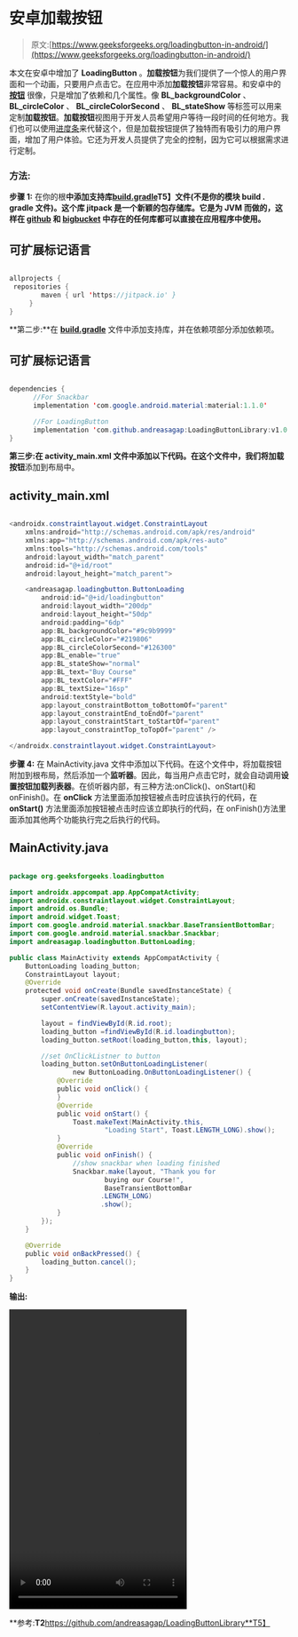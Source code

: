 # 安卓加载按钮

> 原文:[https://www.geeksforgeeks.org/loadingbutton-in-android/](https://www.geeksforgeeks.org/loadingbutton-in-android/)

本文在安卓中增加了 **LoadingButton** 。**加载按钮**为我们提供了一个惊人的用户界面和一个动画，只要用户点击它。在应用中添加**加载按钮**非常容易。和安卓中的 [**按钮**](https://www.geeksforgeeks.org/handling-click-events-button-android/) 很像，只是增加了依赖和几个属性。像 **BL_backgroundColor** 、 **BL_circleColor** 、 **BL_circleColorSecond** 、 **BL_stateShow** 等标签可以用来定制**加载按钮**。**加载按钮**视图用于开发人员希望用户等待一段时间的任何地方。我们也可以使用[进度条](https://www.geeksforgeeks.org/progressbar-in-kotlin/#:~:text=Android%20ProgressBar%20is%20a%20user,the%20time%20remaining%20in%20operation.)来代替这个，但是加载按钮提供了独特而有吸引力的用户界面，增加了用户体验。它还为开发人员提供了完全的控制，因为它可以根据需求进行定制。

### 方法:

**步骤 1:** 在你的根**中添加支持库[build.gradle](https://www.geeksforgeeks.org/android-build-gradle/)T5】文件(不是你的模块 build . gradle 文件)。这个库 **jitpack** 是一个新颖的包存储库。它是为 JVM 而做的，这样在 [github](https://www.geeksforgeeks.org/ultimate-guide-git-github/) 和 [bigbucket](https://www.geeksforgeeks.org/bitbucket-vs-github-vs-gitlab/) 中存在的任何库都可以直接在应用程序中使用。**

## 可扩展标记语言

```java

allprojects {           
 repositories {           
        maven { url 'https://jitpack.io' }           
     }          
}           
```

**第二步:**在 **[build.gradle](https://www.geeksforgeeks.org/android-build-gradle/)** 文件中添加支持库，并在依赖项部分添加依赖项。

## 可扩展标记语言

```java

dependencies {     
      //For Snackbar 
      implementation 'com.google.android.material:material:1.1.0'     

      //For LoadingButton
      implementation 'com.github.andreasagap:LoadingButtonLibrary:v1.0'
}          
```

**第三步:**在 **activity_main.xml** 文件中添加以下代码。在这个文件中，我们将**加载按钮**添加到布局中。

## activity_main.xml

```java

<androidx.constraintlayout.widget.ConstraintLayout
    xmlns:android="http://schemas.android.com/apk/res/android"
    xmlns:app="http://schemas.android.com/apk/res-auto"
    xmlns:tools="http://schemas.android.com/tools"
    android:layout_width="match_parent"
    android:id="@+id/root"
    android:layout_height="match_parent">

    <andreasagap.loadingbutton.ButtonLoading
        android:id="@+id/loadingbutton"
        android:layout_width="200dp"
        android:layout_height="50dp"
        android:padding="6dp"
        app:BL_backgroundColor="#9c9b9999"
        app:BL_circleColor="#219806"
        app:BL_circleColorSecond="#126300"
        app:BL_enable="true"
        app:BL_stateShow="normal"
        app:BL_text="Buy Course"
        app:BL_textColor="#FFF"
        app:BL_textSize="16sp"
        android:textStyle="bold"
        app:layout_constraintBottom_toBottomOf="parent"
        app:layout_constraintEnd_toEndOf="parent"
        app:layout_constraintStart_toStartOf="parent"
        app:layout_constraintTop_toTopOf="parent" />

</androidx.constraintlayout.widget.ConstraintLayout>
```

**步骤 4:** 在 MainActivity.java 文件中添加以下代码。在这个文件中，将加载按钮附加到根布局，然后添加一个**监听器**。因此，每当用户点击它时，就会自动调用**设置按钮加载列表器**。在侦听器内部，有三种方法:onClick()、onStart()和 onFinish()。在 **onClick** 方法里面添加按钮被点击时应该执行的代码，在 **onStart()** 方法里面添加按钮被点击时应该立即执行的代码，在 onFinish()方法里面添加其他两个功能执行完之后执行的代码。

## MainActivity.java

```java

package org.geeksforgeeks.loadingbutton          

import androidx.appcompat.app.AppCompatActivity;
import androidx.constraintlayout.widget.ConstraintLayout;
import android.os.Bundle;
import android.widget.Toast;
import com.google.android.material.snackbar.BaseTransientBottomBar;
import com.google.android.material.snackbar.Snackbar;
import andreasagap.loadingbutton.ButtonLoading;

public class MainActivity extends AppCompatActivity {
    ButtonLoading loading_button;
    ConstraintLayout layout;
    @Override
    protected void onCreate(Bundle savedInstanceState) {
        super.onCreate(savedInstanceState);
        setContentView(R.layout.activity_main);

        layout = findViewById(R.id.root);
        loading_button =findViewById(R.id.loadingbutton);
        loading_button.setRoot(loading_button,this, layout);

        //set OnClickListner to button
        loading_button.setOnButtonLoadingListener(
                new ButtonLoading.OnButtonLoadingListener() {
            @Override
            public void onClick() {
            }
            @Override
            public void onStart() {
                Toast.makeText(MainActivity.this,
                        "Loading Start", Toast.LENGTH_LONG).show();
            }
            @Override
            public void onFinish() {
                //show snackbar when loading finished
                Snackbar.make(layout, "Thank you for
                        buying our Course!",
                        BaseTransientBottomBar
                       .LENGTH_LONG)
                       .show();
            }
        });
    }

    @Override
    public void onBackPressed() {
        loading_button.cancel();
    }
}
```

**输出:**

<video class="wp-video-shortcode" id="video-454786-1" width="320" height="540" preload="metadata" controls=""><source type="video/mp4" src="https://media.geeksforgeeks.org/wp-content/uploads/20200717135823/2020_07_17_13_56_44_0011.mp4?_=1">[https://media.geeksforgeeks.org/wp-content/uploads/20200717135823/2020_07_17_13_56_44_0011.mp4](https://media.geeksforgeeks.org/wp-content/uploads/20200717135823/2020_07_17_13_56_44_0011.mp4)</video>

**参考:**T2**https://github.com/andreasagap/LoadingButtonLibrary**T5】